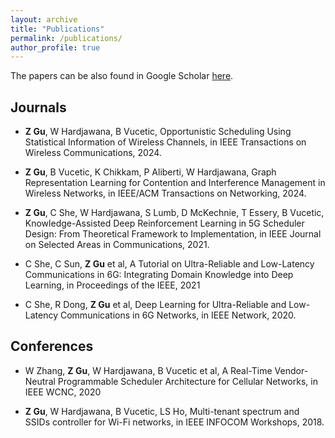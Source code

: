 ```yaml
---
layout: archive
title: "Publications"
permalink: /publications/
author_profile: true
---
```


<!-- {% if site.author.googlescholar %}
  <div class="wordwrap">You can also find my articles on <a href="{{site.author.googlescholar}}">my Google Scholar profile</a>.</div>
{% endif %}

{% include base_path %}

{% for post in site.publications reversed %}
  {% include archive-single.html %}
{% endfor %} -->

The papers can be also found in Google Scholar [here](https://scholar.google.com/citations?user=W2HmqZ8AAAAJ&hl=en).

## Journals

- **Z Gu**, W Hardjawana, B Vucetic, Opportunistic Scheduling Using Statistical Information of Wireless Channels, in IEEE Transactions on Wireless Communications, 2024.

- **Z Gu**, B Vucetic, K Chikkam, P Aliberti, W Hardjawana, Graph Representation Learning for Contention and Interference Management in Wireless Networks, in IEEE/ACM Transactions on Networking, 2024.

- **Z Gu**, C She, W Hardjawana, S Lumb, D McKechnie, T Essery, B Vucetic, Knowledge-Assisted Deep Reinforcement Learning in 5G Scheduler Design: From Theoretical Framework to Implementation, in IEEE Journal on Selected Areas in Communications, 2021.

- C She, C Sun, **Z Gu** et al, A Tutorial on Ultra-Reliable and Low-Latency Communications in 6G: Integrating Domain Knowledge into Deep Learning, in Proceedings of the IEEE, 2021

- C She, R Dong, **Z Gu** et al, Deep Learning for Ultra-Reliable and Low-Latency Communications in 6G Networks, in IEEE Network, 2020.

## Conferences

- W Zhang, **Z Gu**, W Hardjawana, B Vucetic et al, A Real-Time Vendor-Neutral Programmable Scheduler Architecture for Cellular Networks, in IEEE WCNC, 2020

- **Z Gu**, W Hardjawana, B Vucetic, LS Ho, Multi-tenant spectrum and SSIDs controller for Wi-Fi networks, in IEEE INFOCOM Workshops, 2018.